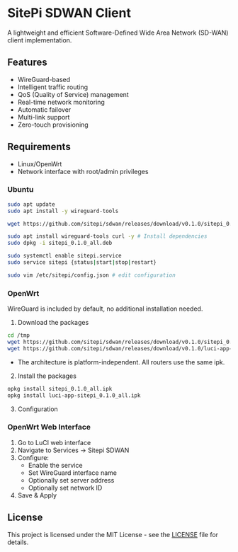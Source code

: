 # SitePi SDWAN Client

A lightweight and efficient Software-Defined Wide Area Network (SD-WAN) client implementation.

## Features

- WireGuard-based
- Intelligent traffic routing
- QoS (Quality of Service) management
- Real-time network monitoring
- Automatic failover
- Multi-link support
- Zero-touch provisioning

## Requirements

- Linux/OpenWrt
- Network interface with root/admin privileges

### Ubuntu
```bash
sudo apt update
sudo apt install -y wireguard-tools

wget https://github.com/sitepi/sdwan/releases/download/v0.1.0/sitepi_0.1.0_all.deb

sudo apt install wireguard-tools curl -y # Install dependencies
sudo dpkg -i sitepi_0.1.0_all.deb

sudo systemctl enable sitepi.service
sudo service sitepi {status|start|stop|restart}

sudo vim /etc/sitepi/config.json # edit configuration
```

### OpenWrt
WireGuard is included by default, no additional installation needed.

1. Download the packages
```bash
cd /tmp
wget https://github.com/sitepi/sdwan/releases/download/v0.1.0/sitepi_0.1.0_all.ipk
wget https://github.com/sitepi/sdwan/releases/download/v0.1.0/luci-app-sitepi_0.1.0_all.ipk
```

- The architecture is platform-independent. All routers use the same ipk.

2. Install the packages
```bash
opkg install sitepi_0.1.0_all.ipk
opkg install luci-app-sitepi_0.1.0_all.ipk
```

3. Configuration

### OpenWrt Web Interface
1. Go to LuCI web interface
2. Navigate to Services -> Sitepi SDWAN
3. Configure:
   - Enable the service
   - Set WireGuard interface name
   - Optionally set server address
   - Optionally set network ID
4. Save & Apply

## License

This project is licensed under the MIT License - see the [LICENSE](LICENSE) file for details.

